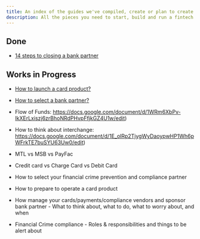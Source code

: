 ```yaml
---
title: An index of the guides we've compiled, create or plan to create
description: All the pieces you need to start, build and run a fintech company.
---
```


## Done
* [14 steps to closing a bank partner](n-steps-to-closing-a-bank-partner)

## Works in Progress
* [How to launch a card product?](how-to-launch-a-card-product)
* [How to select a bank partner?](how-to-select-a-bank-partner)
* Flow of Funds: <https://docs.google.com/document/d/1WRm6XbPv-IkXErLxiszj6zrBhoNRdPHvpFfjkGZ4U1w/edit>)
* How to think about interchange: <https://docs.google.com/document/d/1E_olRp2TjygWyDaoypwHP1Wh6pWFrkTE7buSYU63Uw0/edit>)

* MTL vs MSB vs PayFac
* Credit card vs Charge Card vs Debit Card
* How to select your financial crime prevention and compliance partner
* How to prepare to operate a card product
* How manage your cards/payments/compliance vendors and sponsor bank partner - What to think about, what to do, what to worry about, and when
* Financial Crime compliance - Roles & responsibilities and things to be alert about